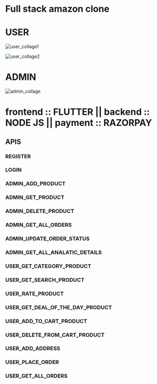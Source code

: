 <h1>Full stack amazon clone</h1>

<h1>USER</h1>

![user_collage1](https://github.com/Krishnabhattacharya/Full-stack-amazon-clone-flutter-nodeJs/assets/99496645/fd587c3e-65cf-4fbd-8ca4-40923836458e)

![user_collage2](https://github.com/Krishnabhattacharya/Full-stack-amazon-clone-flutter-nodeJs/assets/99496645/76275fa2-c432-4887-8fa1-a980377cc0c1)
<h1>ADMIN</h1>

![admin_collage](https://github.com/Krishnabhattacharya/Full-stack-amazon-clone-flutter-nodeJs/assets/99496645/1b77295a-0bd7-40b6-8897-b422ef3ac4b8)

<h1>frontend :: FLUTTER || backend :: NODE JS || payment :: RAZORPAY</h1>
<h2>APIS</h2>
<h3>REGISTER</h3>
<h3>LOGIN</h3>
<h3>ADMIN_ADD_PRODUCT</h3>
<h3>ADMIN_GET_PRODUCT</h3>
<h3>ADMIN_DELETE_PRODUCT</h3>
<h3>ADMIN_GET_ALL_ORDERS</h3>
<h3>ADMIN_UPDATE_ORDER_STATUS</h3>
<h3>ADMIN_GET_ALL_ANALATIC_DETAILS</h3>
<h3>USER_GET_CATEGORY_PRODUCT</h3>
<h3>USER_GET_SEARCH_PRODUCT</h3>
<h3>USER_RATE_PRODUCT</h3>
<h3>USER_GET_DEAL_OF_THE_DAY_PRODUCT</h3>
<h3>USER_ADD_TO_CART_PRODUCT</h3>
<h3>USER_DELETE_FROM_CART_PRODUCT</h3>
<h3>USER_ADD_ADDRESS</h3>
<h3>USER_PLACE_ORDER</h3>
<h3>USER_GET_ALL_ORDERS</h3>
